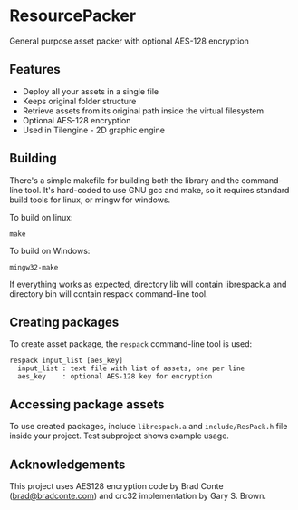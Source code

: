# ResourcePacker
General purpose asset packer with optional AES-128 encryption

## Features
* Deploy all your assets in a single file
* Keeps original folder structure
* Retrieve assets from its original path inside the virtual filesystem
* Optional AES-128 encryption
* Used in Tilengine - 2D graphic engine

## Building
There's a simple makefile for building both the library and the command-line tool. It's hard-coded to use GNU gcc and make, so it requires standard build tools for linux, or mingw for windows. 

To build on linux:
```
make
```

To build on Windows: 
```
mingw32-make
```

If everything works as expected, directory lib will contain librespack.a and directory bin will contain respack command-line tool.
 
## Creating packages
To create asset package, the `respack` command-line tool is used:

```
respack input_list [aes_key]
  input_list : text file with list of assets, one per line
  aes_key    : optional AES-128 key for encryption
```

## Accessing package assets
To use created packages, include `librespack.a` and `include/ResPack.h` file inside your project. Test subproject shows example usage.

## Acknowledgements
This project uses AES128 encryption code by Brad Conte (brad@bradconte.com) and crc32 implementation by Gary S. Brown.
